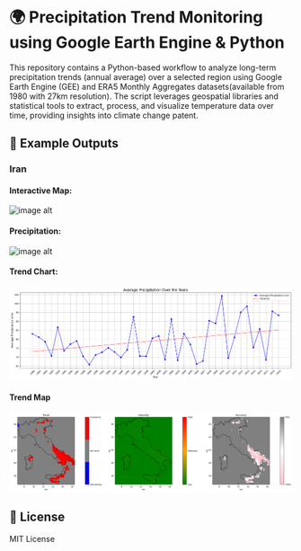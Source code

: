# 🌍 Precipitation Trend Monitoring using Google Earth Engine & Python
This repository contains a Python-based workflow to analyze long-term precipitation trends (annual average) over a selected region using Google Earth Engine (GEE) and ERA5 Monthly Aggregates datasets(available from 1980 with 27km resolution). The script leverages geospatial libraries and statistical tools to extract, process, and visualize temperature data over time, providing insights into climate change patent.



## 📸 Example Outputs

### Iran

#### Interactive Map:
![image alt](https://github.com/SaeidDaliriSusefi/Precipitation-Trend-Monitoring/blob/c048a536e901525865bdfbe5b66895a11c34fdf6/Images/Map.PNG)




#### Precipitation:
![image alt](https://github.com/SaeidDaliriSusefi/Precipitation-Monitoring/blob/ae74f846c1a1d8cdcd5c34f47d69fa3148a2118b/Images/Precipitation_plots.png)


#### Trend Chart:
![image alt](https://github.com/SaeidDaliriSusefi/Precipitation-Monitoring/blob/ed7e53725cec5d48518939a88ff744f6e209f623/Images/PrecipitationTrend_Chart.png)


#### Trend Map
![image alt](https://github.com/SaeidDaliriSusefi/Precipitation-Monitoring/blob/baadddd39178d11032405b80cd59cfaa3f1b51b3/Images/PrecipitationTrend_Plot.png)





## 📜 License
MIT License



